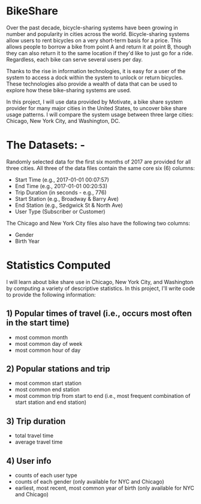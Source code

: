 # BikeShare
Over the past decade, bicycle-sharing systems have been growing in number and popularity in cities across the world. Bicycle-sharing systems allow users to rent bicycles on a very short-term basis for a price. This allows people to borrow a bike from point A and return it at point B, though they can also return it to the same location if they'd like to just go for a ride. Regardless, each bike can serve several users per day.

Thanks to the rise in information technologies, it is easy for a user of the system to access a dock within the system to unlock or return bicycles. These technologies also provide a wealth of data that can be used to explore how these bike-sharing systems are used.

In this project, I will use data provided by Motivate, a bike share system provider for many major cities in the United States, to uncover bike share usage patterns. I will compare the system usage between three large cities: Chicago, New York City, and Washington, DC.

# The Datasets: -
Randomly selected data for the first six months of 2017 are provided for all three cities. All three of the data files contain the same core six (6) columns:

- Start Time (e.g., 2017-01-01 00:07:57)
- End Time (e.g., 2017-01-01 00:20:53)
- Trip Duration (in seconds - e.g., 776)
- Start Station (e.g., Broadway & Barry Ave)
- End Station (e.g., Sedgwick St & North Ave)
- User Type (Subscriber or Customer)

The Chicago and New York City files also have the following two columns:
- Gender
- Birth Year

# Statistics Computed
I will learn about bike share use in Chicago, New York City, and Washington by computing a variety of descriptive statistics. In this project, I'll write code to provide the following information:

## 1) Popular times of travel (i.e., occurs most often in the start time)

- most common month
- most common day of week
- most common hour of day
## 2) Popular stations and trip

- most common start station
- most common end station
- most common trip from start to end (i.e., most frequent combination of start station and end station)
## 3) Trip duration

- total travel time
- average travel time
## 4) User info

- counts of each user type
- counts of each gender (only available for NYC and Chicago)
- earliest, most recent, most common year of birth (only available for NYC and Chicago)
